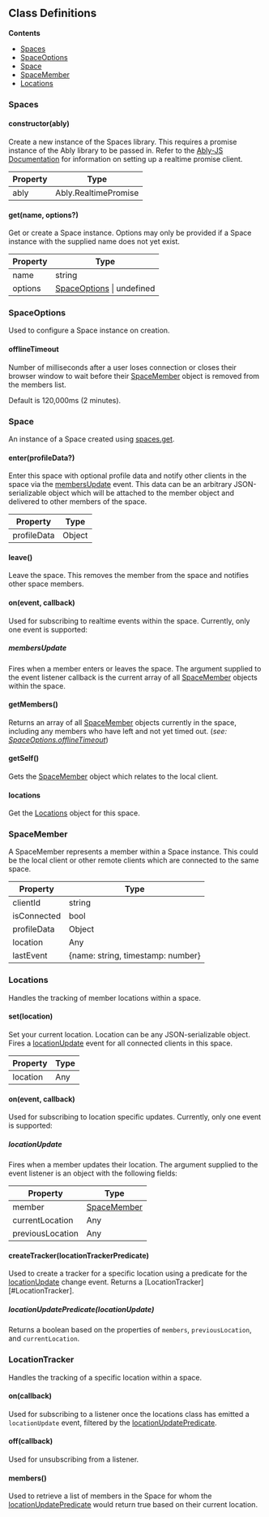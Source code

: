 ## Class Definitions

**Contents**

- [Spaces](#spaces)
- [SpaceOptions](#spaceoptions)
- [Space](#space)
- [SpaceMember](#spacemember)
- [Locations](#locations)

### Spaces

#### constructor(ably)

Create a new instance of the Spaces library.
This requires a promise instance of the Ably library to be passed in.
Refer to the [Ably-JS Documentation](https://github.com/ably/ably-js#introduction) for information on setting up a realtime promise client.

| Property | Type                 |
| -------- | -------------------- |
| ably     | Ably.RealtimePromise |

#### get(name, options?)

Get or create a Space instance. Options may only be provided if a Space instance with the supplied name does not yet exist.

| Property | Type                                           |
| -------- | ---------------------------------------------- |
| name     | string                                         |
| options  | [SpaceOptions](#spaceoptions) &#124; undefined |

### SpaceOptions

Used to configure a Space instance on creation.

#### offlineTimeout

Number of milliseconds after a user loses connection or closes their browser window to wait before their [SpaceMember](#spacemember) object is removed from the members list.

Default is 120,000ms (2 minutes).

### Space

An instance of a Space created using [spaces.get](#getname-options).

#### enter(profileData?)

Enter this space with optional profile data and notify other clients in the space via the [membersUpdate](#membersupdate) event.
This data can be an arbitrary JSON-serializable object which will be attached to the member object and delivered to other members of the space.

| Property    | Type   |
| ----------- | ------ |
| profileData | Object |

#### leave()

Leave the space. This removes the member from the space and notifies other space members.

#### on(event, callback)

Used for subscribing to realtime events within the space. Currently, only one event is supported:

##### membersUpdate
Fires when a member enters or leaves the space. The argument supplied to the event listener callback is the current array of all [SpaceMember](#spacemember) objects within the space.

#### getMembers()
Returns an array of all [SpaceMember](#spacemember) objects currently in the space, including any members who have left and not yet timed out. (_see: [SpaceOptions.offlineTimeout](#offlinetimeout)_)

#### getSelf()
Gets the [SpaceMember](#spacemember) object which relates to the local client.

#### locations
Get the [Locations](#locations-1) object for this space.

### SpaceMember

A SpaceMember represents a member within a Space instance.
This could be the local client or other remote clients which are connected to the same space.

| Property    | Type                              |
|-------------|-----------------------------------|
| clientId    | string                            |
| isConnected | bool                              |
| profileData | Object                            |
| location    | Any                               |
| lastEvent   | {name: string, timestamp: number} |


### Locations

Handles the tracking of member locations within a space.

#### set(location)
Set your current location. Location can be any JSON-serializable object. Fires a [locationUpdate](#locationupdate) event for all connected clients in this space.

| Property | Type |
|----------|------|
| location | Any  |

#### on(event, callback)
Used for subscribing to location specific updates. Currently, only one event is supported:

##### locationUpdate
Fires when a member updates their location. The argument supplied to the event listener is an object with the following fields:

| Property         | Type                        |
|------------------|-----------------------------|
| member           | [SpaceMember](#spacemember) |
| currentLocation  | Any                         |
| previousLocation | Any                         |

#### createTracker(locationTrackerPredicate)
Used to create a tracker for a specific location using a predicate for the [locationUpdate](#locationUpdate) change event. Returns a [LocationTracker][#LocationTracker].

##### locationUpdatePredicate(locationUpdate)
Returns a boolean based on the properties of `members`, `previousLocation`, and `currentLocation`.

### LocationTracker

Handles the tracking of a specific location within a space.

#### on(callback)
Used for subscribing to a listener once the locations class has emitted a `locationUpdate` event, filtered by the [locationUpdatePredicate](#locationupdatepredicatelocationupdate).

#### off(callback)
Used for unsubscribing from a listener.

#### members()
Used to retrieve a list of members in the Space for whom the [locationUpdatePredicate](#locationupdatepredicatelocationupdate) would return true based on their current location.